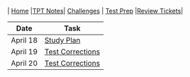 | [Home](..) |[TPT Notes](../not)| [Challenges](../cha) | [Test Prep](.) |[Review Tickets](../rev)|


| Date | Task |
| --- | --------------- |
| April 18 | [Study Plan](plan) |
| April 19 | [Test Corrections](corrections) |
| April 20 | [Test Corrections](guide) |